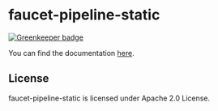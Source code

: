 # faucet-pipeline-static
[![Greenkeeper badge](https://badges.greenkeeper.io/faucet-pipeline/faucet-pipeline-static.svg)](https://greenkeeper.io/)

You can find the documentation
[here](https://github.com/faucet-pipeline/faucet-pipeline).

## License

faucet-pipeline-static is licensed under Apache 2.0 License.

